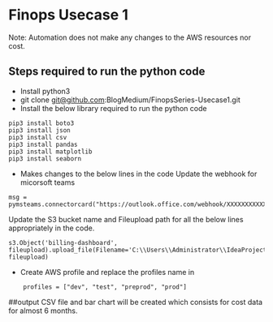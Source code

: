 # Finops Usecase 1 

Note: Automation does not make any changes to the AWS resources nor cost.


## Steps required to run the python code
* Install python3
* git clone git@github.com:BlogMedium/FinopsSeries-Usecase1.git
* Install the below library required to run the python code
```
pip3 install boto3
pip3 install json
pip3 install csv
pip3 install pandas
pip3 install matplotlib
pip3 install seaborn
```
* Makes changes to the below lines in the code
Update the webhook for micorsoft teams
```
msg = pymsteams.connectorcard("https://outlook.office.com/webhook/XXXXXXXXXXXXXXXXXXXXXXXXXXXXXXXXXXXXXXXXXXXXXXXXXXXXXXXXXXXXXXXXXXXXXXXXXXXXXXXXXXXXXXXXXXXXXXX")
```
Update the S3 bucket name and Fileupload path for all the below lines appropriately in the code.
```
s3.Object('billing-dashboard', fileupload).upload_file(Filename='C:\\Users\\Administrator\\IdeaProjects\\billing\\'+ fileupload)
```
* Create AWS profile and replace the profiles name in 
```
    profiles = ["dev", "test", "preprod", "prod"]
```

##output
CSV file and bar chart will be created which consists for cost data for almost 6 months.





